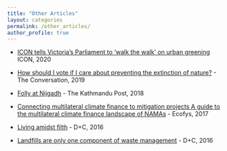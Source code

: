```yaml
---
title: "Other Articles"
layout: categories
permalink: /other_articles/
author_profile: true
---
```


* [ICON tells Victoria’s Parliament to ‘walk the walk’ on urban greening](https://icon-science.org/icon-tells-victorias-parliament-to-walk-the-walk-on-urban-greening/) ICON, 2020

* [How should I vote if I care about preventing the extinction of nature?](https://theconversation.com/how-should-i-vote-if-i-care-about-preventing-the-extinction-of-nature-117197) - The Conversation, 2019 
* [Folly at Nijgadh](https://kathmandupost.com/opinion/2018/09/23/folly-at-nijgadh) - The Kathmandu Post, 2018
* [Connecting multilateral climate finance to mitigation projects A guide to the multilateral climate finance landscape of NAMAs](https://transparency-partnership.net/publications-tools/connecting-multilateral-climate-finance-mitigation-projects) - Ecofys, 2017 
* [Living amidst filth](https://www.dandc.eu/en/article/waste-management-has-not-kept-kathmandus-fast-growth) - D+C, 2016
* [Landfills are only one component of waste management](https://www.dandc.eu/en/article/landfills-are-only-one-component-waste-management) - D+C, 2016
